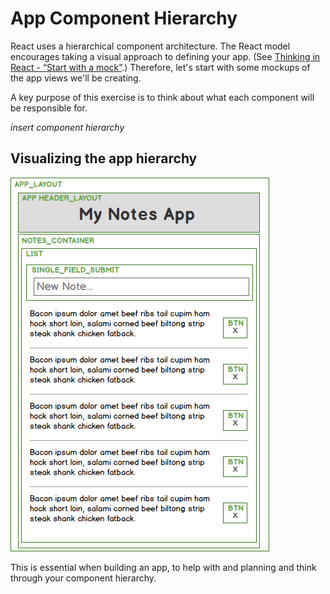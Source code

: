 # App Component Hierarchy

React uses a hierarchical component architecture.  The React model encourages taking a visual approach to defining your app.  (See [Thinking in React - “Start with a mock”](https://facebook.github.io/react/docs/thinking-in-react.html).) Therefore, let's start with some mockups of the app views we'll be creating.

A key purpose of this exercise is to think about what each component will be responsible for.

_insert component hierarchy_

## Visualizing the app hierarchy

![preview app component hierarchy](images/my-notes-app.png)

This is essential when building an app, to help with and planning and think through your component hierarchy.  

